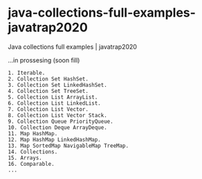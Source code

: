 # java-collections-full-examples-javatrap2020

Java collections full examples | javatrap2020

...in prossesing (soon fill)

    1. Iterable.  
    2. Collection Set HashSet.
    3. Collection Set LinkedHashSet.
    4. Collection Set TreeSet.
    5. Collection List ArrayList. 
    6. Collection List LinkedList.
    7. Collection List Vector. 
    8. Collection List Vector Stack.
    9. Collection Queue PriorityQueue. 
    10. Collection Deque ArrayDeque.
    11. Map HashMap. 
    12. Map HashMap LinkedHashMap. 
    13. Map SortedMap NavigableMap TreeMap.
    14. Collections.
    15. Arrays. 
    16. Comparable.
    ...
   

